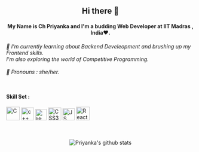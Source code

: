 <div align = "center">
  <h2>Hi there 👋</h2>
  <h4>My Name is Ch Priyanka and I'm a budding Web Developer at IIT Madras , India❤.</h4>
</div>

<div>
  <h6>🌱 I'm currently learning about Backend Develeopment and brushing up my Frontend skills.<br>
         I'm also exploring the world of Competitive Programming.<br><br>
      👩 Pronouns : she/her.<br><br> 
  </h6> 
</div>

<div>
  <h4> Skill Set :</h4>
    <img src="https://cdn.iconscout.com/icon/free/png-512/c-programming-569564.png" alt="C" height="36rem" width="36rem" />
  <img src="https://user-images.githubusercontent.com/42747200/46140125-da084900-c26d-11e8-8ea7-c45ae6306309.png" alt="c++" height="34rem" width="34rem" />
 <img src="https://image.flaticon.com/icons/png/512/1216/1216733.png" alt = "Html5" height="30rem" width="30rem"/>
 <img src="https://cdn.iconscout.com/icon/free/png-512/css-118-569410.png" alt="CSS3" height="34rem" width="35rem"/>
 <img src="https://upload.wikimedia.org/wikipedia/commons/thumb/9/99/Unofficial_JavaScript_logo_2.svg/480px-Unofficial_JavaScript_logo_2.svg.png" alt="JS" height="32rem" width="32rem"/>
  <img src="https://icons-for-free.com/iconfiles/png/512/design+development+facebook+framework+mobile+react+icon-1320165723839064798.png" alt="React" height="36rem" width="36rem" />
  <br>
  <br>
  <br>
  </div>


<div align= "center">

![Priyanka's github stats](https://github-readme-stats.vercel.app/api?username=Ch-Priyankaaa&theme=gotham&show_icons=true)
  <br><br>
  </div>


<!--
**Ch-Priyankaaa/Ch-Priyankaaa** is a ✨ _special_ ✨ repository because its `README.md` (this file) appears on your GitHub profile.

Here are some ideas to get you started:

- 🔭 I’m currently working on ...
- 🌱 I’m currently learning ...
- 👯 I’m looking to collaborate on ...
- 🤔 I’m looking for help with ...
- 💬 Ask me about ...
- 📫 How to reach me: ...
- 😄 Pronouns: ...
- ⚡ Fun fact: ...
-->
